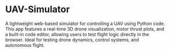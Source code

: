 # UAV-Simulator
A lightweight web-based simulator for controlling a UAV using Python code. This app features a real-time 3D drone visualization, motor thrust plots, and a built-in code editor, allowing users to test flight logic directly in the browser. Ideal for testing drone dynamics, control systems, and autonomous flight.
